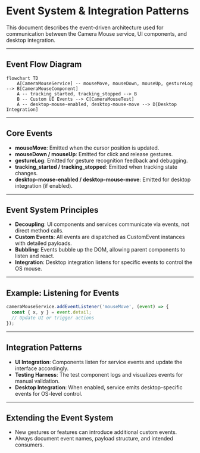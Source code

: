 # Event System & Integration Patterns

This document describes the event-driven architecture used for communication between the Camera Mouse service, UI components, and desktop integration.

---

## Event Flow Diagram

```mermaid
flowchart TD
    A[CameraMouseService] -- mouseMove, mouseDown, mouseUp, gestureLog --> B[CameraMouseComponent]
    A -- tracking_started, tracking_stopped --> B
    B -- Custom UI Events --> C[CameraMouseTest]
    A -- desktop-mouse-enabled, desktop-mouse-move --> D[Desktop Integration]
```

---

## Core Events

- **mouseMove**: Emitted when the cursor position is updated.
- **mouseDown / mouseUp**: Emitted for click and release gestures.
- **gestureLog**: Emitted for gesture recognition feedback and debugging.
- **tracking_started / tracking_stopped**: Emitted when tracking state changes.
- **desktop-mouse-enabled / desktop-mouse-move**: Emitted for desktop integration (if enabled).

---

## Event System Principles

- **Decoupling**: UI components and services communicate via events, not direct method calls.
- **Custom Events**: All events are dispatched as CustomEvent instances with detailed payloads.
- **Bubbling**: Events bubble up the DOM, allowing parent components to listen and react.
- **Integration**: Desktop integration listens for specific events to control the OS mouse.

---

## Example: Listening for Events

```javascript
cameraMouseService.addEventListener('mouseMove', (event) => {
  const { x, y } = event.detail;
  // Update UI or trigger actions
});
```

---

## Integration Patterns

- **UI Integration**: Components listen for service events and update the interface accordingly.
- **Testing Harness**: The test component logs and visualizes events for manual validation.
- **Desktop Integration**: When enabled, service emits desktop-specific events for OS-level control.

---

## Extending the Event System

- New gestures or features can introduce additional custom events.
- Always document event names, payload structure, and intended consumers.

